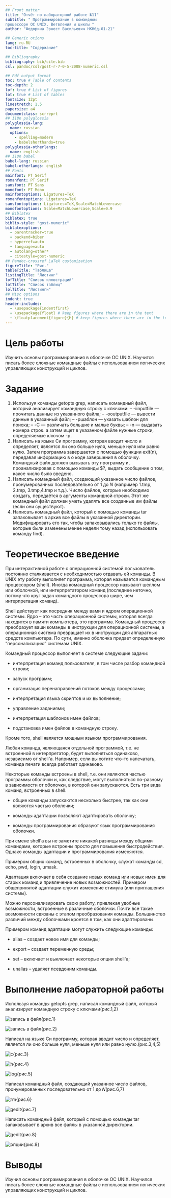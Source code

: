 ```yaml
---
## Front matter
title: "Отчёт по лабораторной работе №11"
subtitle: " Программирование в командном
процессоре ОС UNIX. Ветвления и циклы "
author: "Федорина Эрнест Васильевич НКНбд-01-21"

## Generic otions
lang: ru-RU
toc-title: "Содержание"

## Bibliography
bibliography: bib/cite.bib
csl: pandoc/csl/gost-r-7-0-5-2008-numeric.csl

## Pdf output format
toc: true # Table of contents
toc-depth: 2
lof: true # List of figures
lot: true # List of tables
fontsize: 12pt
linestretch: 1.5
papersize: a4
documentclass: scrreprt
## I18n polyglossia
polyglossia-lang:
  name: russian
  options:
	- spelling=modern
	- babelshorthands=true
polyglossia-otherlangs:
  name: english
## I18n babel
babel-lang: russian
babel-otherlangs: english
## Fonts
mainfont: PT Serif
romanfont: PT Serif
sansfont: PT Sans
monofont: PT Mono
mainfontoptions: Ligatures=TeX
romanfontoptions: Ligatures=TeX
sansfontoptions: Ligatures=TeX,Scale=MatchLowercase
monofontoptions: Scale=MatchLowercase,Scale=0.9
## Biblatex
biblatex: true
biblio-style: "gost-numeric"
biblatexoptions:
  - parentracker=true
  - backend=biber
  - hyperref=auto
  - language=auto
  - autolang=other*
  - citestyle=gost-numeric
## Pandoc-crossref LaTeX customization
figureTitle: "Рис."
tableTitle: "Таблица"
listingTitle: "Листинг"
lofTitle: "Список иллюстраций"
lotTitle: "Список таблиц"
lolTitle: "Листинги"
## Misc options
indent: true
header-includes:
  - \usepackage{indentfirst}
  - \usepackage{float} # keep figures where there are in the text
  - \floatplacement{figure}{H} # keep figures where there are in the text
---
```


# Цель работы

Изучить основы программирования в оболочке ОС UNIX. Научится писать более
сложные командные файлы с использованием логических управляющих конструкций
и циклов.

# Задание

1. Используя команды getopts grep, написать командный файл, который анализирует
командную строку с ключами:
– -iinputfile — прочитать данные из указанного файла;
– -ooutputfile — вывести данные в указанный файл;
– -pшаблон — указать шаблон для поиска;
– -C — различать большие и малые буквы;
– -n — выдавать номера строк.
а затем ищет в указанном файле нужные строки, определяемые ключом -p.
2. Написать на языке Си программу, которая вводит число и определяет, является ли оно
больше нуля, меньше нуля или равно нулю. Затем программа завершается с помощью
функции exit(n), передавая информацию в о коде завершения в оболочку. Командный файл должен вызывать эту программу и, проанализировав с помощью команды
$?, выдать сообщение о том, какое число было введено.
3. Написать командный файл, создающий указанное число файлов, пронумерованных
последовательно от 1 до 𝑁 (например 1.tmp, 2.tmp, 3.tmp,4.tmp и т.д.). Число файлов,
которые необходимо создать, передаётся в аргументы командной строки. Этот же командный файл должен уметь удалять все созданные им файлы (если они существуют).
4. Написать командный файл, который с помощью команды tar запаковывает в архив
все файлы в указанной директории. Модифицировать его так, чтобы запаковывались
только те файлы, которые были изменены менее недели тому назад (использовать
команду find).

# Теоретическое введение

При интерактивной работе с операционной системой пользователь постоянно сталкивается с необходимостью отдавать ей команды. В UNIX эту работу выполняет программа, которая называется командным процессором (shell). Иногда командный процессор называют шеллом или оболочкой, или интерпретатором команд (последнее неточно, потому что круг задач командного процессора шире, чем интерпретация команд).

Shell действует как посредник между вами и ядром операционной системы. Ядро – это часть операционной системы, которая всегда находится в памяти компьютера, это программа. Командный процессор преобразует ваши команды в инструкции для операционной системы, а операционная система превращает их в инструкции для аппаратных средств компьютера. По сути, именно оболочка придает определенную “персонализацию” системам UNIX.

Командный процессор выполняет в системе следующие задачи:

- интерпретация команд пользователя, в том числе разбор командной строки;

- запуск программ;

- организация перенаправлений потоков между процессами;

- интерпретация языка скриптов и их выполнение;

- управление заданиями;

- интерпретация шаблонов имен файлов;

- подстановка имен файлов в командную строку.

Кроме того, shell является мощным языком программирования.

Любая команда, являющаяся отдельной программой, т.е. не встроенной в интерпретатор, будет выполняться одинаково, независимо от shell'a. Например, если вы хотите что–то напечатать, команда печати всегда работает одинаково.

Некоторые команды встроены в shell, т.е. они являются частью программы оболочки и, как следствие, могут выполняться по-разному в зависимости от оболочки, в которой они запускаются. Есть три вида команд, встроенных в shell:

- общие команды запускаются несколько быстрее, так как они являются частью оболочки;

- команды адаптации позволяют адаптировать оболочку;



- команды программирования образуют язык программирования оболочки.

При смене shell'a вы не заметите никакой разницы между общими командами, которые встроены просто для повышения быстродействия. Однако команды адаптации и программирования изменяются.

Примером общих команд, встроенных в оболочку, служат команды cd, echo, pwd, login, umask.

Адаптация включает в себя создание новых команд или новых имен для старых команд и привлечение новых возможностей. Примером общепринятой адаптации служит изменение стимула (или приглашения системы).

Можно персонализировать свою работу, привлекая удобные возможности, встроенные в различные оболочки. Почти все такие возможности связаны с этапом преобразования команды. Большинство различий между оболочками кроется в том, как они адаптированы.

Примером команд адаптации могут служить следующие команды:

- alias – создает новое имя для команды;

- export – создает переменную среды;

- set – включает и выключает некоторые опции shell'a;

- unalias – удаляет псевдоним команды.

# Выполнение лабораторной работы




Используя команды getopts grep, написал командный файл, который анализирует
командную строку с ключами(рис.1,2)

![запись в файл](image/1.png){рис.1}

![запись в файл](image/2.png){рис.2}


Написал на языке Си программу, которая вводит число и определяет, является ли оно
больше нуля, меньше нуля или равно нулю.(рис.3,4,5)

![c](image/3.png){рис.3}

![h](image/4.png){рис.4}

![log](image/5.png){рис.5}


Написал командный файл, создающий указанное число файлов, пронумерованных
последовательно от 1 до 𝑁(рис.6,7)

![rm](image/6.png){рис.6}

![gedit](image/7.png){рис.7}


Написать командный файл, который с помощью команды tar запаковывает в архив
все файлы в указанной директории.

![gedit](image/8.png){рис.8}

![опции](image/9.png){рис.9}




# Выводы

Изучил основы программирования в оболочке ОС UNIX. Научился писать более
сложные командные файлы с использованием логических управляющих конструкций
и циклов.
